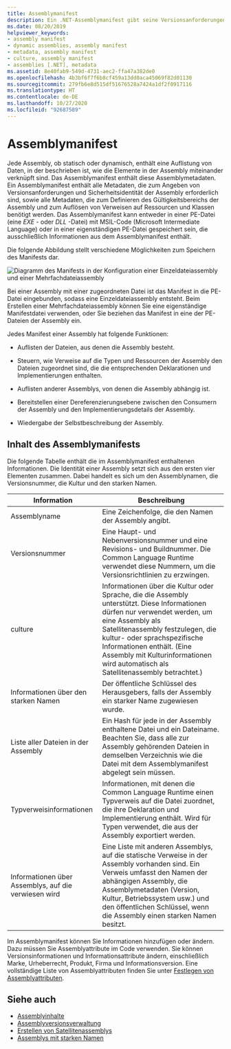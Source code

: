```yaml
---
title: Assemblymanifest
description: Ein .NET-Assemblymanifest gibt seine Versionsanforderungen, die Sicherheitsidentität und den Gültigkeitsbereich der Assembly sowie Informationen zum Auflösen von Verweisen an.
ms.date: 08/20/2019
helpviewer_keywords:
- assembly manifest
- dynamic assemblies, assembly manifest
- metadata, assembly manifest
- culture, assembly manifest
- assemblies [.NET], metadata
ms.assetid: 8e40fab9-549d-4731-aec2-ffa47a382de0
ms.openlocfilehash: 4b3bf6f7f6b8cf459a13dd0aca45069f82d01130
ms.sourcegitcommit: 279fb6e8d515df51676528a7424a1df2f0917116
ms.translationtype: HT
ms.contentlocale: de-DE
ms.lasthandoff: 10/27/2020
ms.locfileid: "92687589"
---
```

# <a name="assembly-manifest"></a>Assemblymanifest

Jede Assembly, ob statisch oder dynamisch, enthält eine Auflistung von Daten, in der beschrieben ist, wie die Elemente in der Assembly miteinander verknüpft sind. Das Assemblymanifest enthält diese Assemblymetadaten. Ein Assemblymanifest enthält alle Metadaten, die zum Angeben von Versionsanforderungen und Sicherheitsidentität der Assembly erforderlich sind, sowie alle Metadaten, die zum Definieren des Gültigkeitsbereichs der Assembly und zum Auflösen von Verweisen auf Ressourcen und Klassen benötigt werden. Das Assemblymanifest kann entweder in einer PE-Datei (eine *EXE* - oder *DLL* -Datei) mit MSIL-Code (Microsoft Intermediate Language) oder in einer eigenständigen PE-Datei gespeichert sein, die ausschließlich Informationen aus dem Assemblymanifest enthält.  
  
 Die folgende Abbildung stellt verschiedene Möglichkeiten zum Speichern des Manifests dar.  
  
 ![Diagramm des Manifests in der Konfiguration einer Einzeldateiassembly und einer Mehrfachdateiassembly](./media/manifest/assembly-types-diagram.gif)  
  
 Bei einer Assembly mit einer zugeordneten Datei ist das Manifest in die PE-Datei eingebunden, sodass eine Einzeldateiassembly entsteht. Beim Erstellen einer Mehrfachdateiassembly können Sie eine eigenständige Manifestdatei verwenden, oder Sie beziehen das Manifest in eine der PE-Dateien der Assembly ein.  
  
 Jedes Manifest einer Assembly hat folgende Funktionen:  
  
- Auflisten der Dateien, aus denen die Assembly besteht.  
  
- Steuern, wie Verweise auf die Typen und Ressourcen der Assembly den Dateien zugeordnet sind, die die entsprechenden Deklarationen und Implementierungen enthalten.  
  
- Auflisten anderer Assemblys, von denen die Assembly abhängig ist.  
  
- Bereitstellen einer Dereferenzierungsebene zwischen den Consumern der Assembly und den Implementierungsdetails der Assembly.  
  
- Wiedergabe der Selbstbeschreibung der Assembly.  
  
## <a name="assembly-manifest-contents"></a>Inhalt des Assemblymanifests  
 Die folgende Tabelle enthält die im Assemblymanifest enthaltenen Informationen. Die Identität einer Assembly setzt sich aus den ersten vier Elementen zusammen. Dabei handelt es sich um den Assemblynamen, die Versionsnummer, die Kultur und den starken Namen.  
  
|Information|Beschreibung|  
|-----------------|-----------------|  
|Assemblyname|Eine Zeichenfolge, die den Namen der Assembly angibt.|  
|Versionsnummer|Eine Haupt- und Nebenversionsnummer und eine Revisions- und Buildnummer. Die Common Language Runtime verwendet diese Nummern, um die Versionsrichtlinien zu erzwingen.|  
|culture|Informationen über die Kultur oder Sprache, die die Assembly unterstützt. Diese Informationen dürfen nur verwendet werden, um eine Assembly als Satellitenassembly festzulegen, die kultur- oder sprachspezifische Informationen enthält. (Eine Assembly mit Kulturinformationen wird automatisch als Satellitenassembly betrachtet.)|  
|Informationen über den starken Namen|Der öffentliche Schlüssel des Herausgebers, falls der Assembly ein starker Name zugewiesen wurde.|  
|Liste aller Dateien in der Assembly|Ein Hash für jede in der Assembly enthaltene Datei und ein Dateiname. Beachten Sie, dass alle zur Assembly gehörenden Dateien in demselben Verzeichnis wie die Datei mit dem Assemblymanifest abgelegt sein müssen.|  
|Typverweisinformationen|Informationen, mit denen die Common Language Runtime einen Typverweis auf die Datei zuordnet, die ihre Deklaration und Implementierung enthält. Wird für Typen verwendet, die aus der Assembly exportiert werden.|  
|Informationen über Assemblys, auf die verwiesen wird|Eine Liste mit anderen Assemblys, auf die statische Verweise in der Assembly vorhanden sind. Ein Verweis umfasst den Namen der abhängigen Assembly, die Assemblymetadaten (Version, Kultur, Betriebssystem usw.) und den öffentlichen Schlüssel, wenn die Assembly einen starken Namen besitzt.|  
  
 Im Assemblymanifest können Sie Informationen hinzufügen oder ändern. Dazu müssen Sie Assemblyattribute im Code verwenden. Sie können Versionsinformationen und Informationsattribute ändern, einschließlich Marke, Urheberrecht, Produkt, Firma und Informationsversion. Eine vollständige Liste von Assemblyattributen finden Sie unter [Festlegen von Assemblyattributen](set-attributes.md).  
  
## <a name="see-also"></a>Siehe auch

- [Assemblyinhalte](contents.md)
- [Assemblyversionsverwaltung](versioning.md)
- [Erstellen von Satellitenassemblys](../../framework/resources/creating-satellite-assemblies-for-desktop-apps.md)
- [Assemblys mit starken Namen](strong-named.md)
